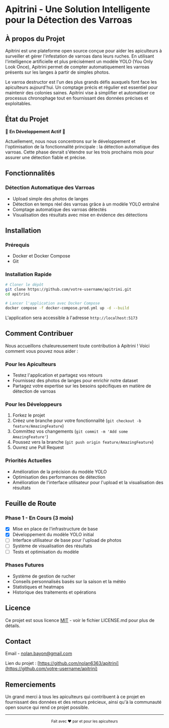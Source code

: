 # Apitrini - Une Solution Intelligente pour la Détection des Varroas

## À propos du Projet

Apitrini est une plateforme open source conçue pour aider les apiculteurs à surveiller et gérer l'infestation de varroas dans leurs ruches. En utilisant l'intelligence artificielle et plus précisément un modèle YOLO (You Only Look Once), Apitrini permet de compter automatiquement les varroas présents sur les langes à partir de simples photos.

Le varroa destructor est l'un des plus grands défis auxquels font face les apiculteurs aujourd'hui. Un comptage précis et régulier est essentiel pour maintenir des colonies saines. Apitrini vise à simplifier et automatiser ce processus chronophage tout en fournissant des données précises et exploitables.

## État du Projet

🚧 **En Développement Actif** 🚧

Actuellement, nous nous concentrons sur le développement et l'optimisation de la fonctionnalité principale : la détection automatique des varroas. Cette phase devrait s'étendre sur les trois prochains mois pour assurer une détection fiable et précise.

## Fonctionnalités

### Détection Automatique des Varroas
- Upload simple des photos de langes
- Détection en temps réel des varroas grâce à un modèle YOLO entraîné
- Comptage automatique des varroas détectés
- Visualisation des résultats avec mise en évidence des détections

## Installation

### Prérequis
- Docker et Docker Compose
- Git

### Installation Rapide

```bash
# Cloner le dépôt
git clone https://github.com/votre-username/apitrini.git
cd apitrini

# Lancer l'application avec Docker Compose
docker compose -f docker-compose.prod.yml up -d --build
```

L'application sera accessible à l'adresse `http://localhost:5173`

## Comment Contribuer

Nous accueillons chaleureusement toute contribution à Apitrini ! Voici comment vous pouvez nous aider :

### Pour les Apiculteurs
- Testez l'application et partagez vos retours
- Fournissez des photos de langes pour enrichir notre dataset
- Partagez votre expertise sur les besoins spécifiques en matière de détection de varroas

### Pour les Développeurs
1. Forkez le projet
2. Créez une branche pour votre fonctionnalité (`git checkout -b feature/AmazingFeature`)
3. Committez vos changements (`git commit -m 'Add some AmazingFeature'`)
4. Poussez vers la branche (`git push origin feature/AmazingFeature`)
5. Ouvrez une Pull Request

### Priorités Actuelles
- Amélioration de la précision du modèle YOLO
- Optimisation des performances de détection
- Amélioration de l'interface utilisateur pour l'upload et la visualisation des résultats

## Feuille de Route

### Phase 1 - En Cours (3 mois)
- [x] Mise en place de l'infrastructure de base
- [x] Développement du modèle YOLO initial
- [ ] Interface utilisateur de base pour l'upload de photos
- [ ] Système de visualisation des résultats
- [ ] Tests et optimisation du modèle

### Phases Futures
- Système de gestion de rucher
- Conseils personnalisés basés sur la saison et la météo
- Statistiques et heatmaps
- Historique des traitements et opérations

## Licence

Ce projet est sous licence [MIT](LICENSE.md) - voir le fichier LICENSE.md pour plus de détails.

## Contact

Email - nolan.bayon@gmail.com

Lien du projet : [https://github.com/nolan6363/apitrini](https://github.com/votre-username/apitrini)

## Remerciements

Un grand merci à tous les apiculteurs qui contribuent à ce projet en fournissant des données et des retours précieux, ainsi qu'à la communauté open source qui rend ce projet possible.

---

<div align="center">
  <small>Fait avec ❤️ par et pour les apiculteurs</small>
</div>